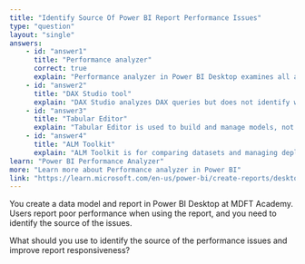 ```yaml
---
title: "Identify Source Of Power BI Report Performance Issues"
type: "question"
layout: "single"
answers:
    - id: "answer1"
      title: "Performance analyzer"
      correct: true
      explain: "Performance analyzer in Power BI Desktop examines all aspects of your data model and report, including DAX queries and visuals, to identify performance bottlenecks."
    - id: "answer2"
      title: "DAX Studio tool"
      explain: "DAX Studio analyzes DAX queries but does not identify which queries are performing badly."
    - id: "answer3"
      title: "Tabular Editor"
      explain: "Tabular Editor is used to build and manage models, not for performance analysis."
    - id: "answer4"
      title: "ALM Toolkit"
      explain: "ALM Toolkit is for comparing datasets and managing deployments, not for performance analysis."
learn: "Power BI Performance Analyzer"
more: "Learn more about Performance analyzer in Power BI"
link: "https://learn.microsoft.com/en-us/power-bi/create-reports/desktop-performance-analyzer"
---
```

You create a data model and report in Power BI Desktop at MDFT Academy. Users report poor performance when using the report, and you need to identify the source of the issues.

What should you use to identify the source of the performance issues and improve report responsiveness?
